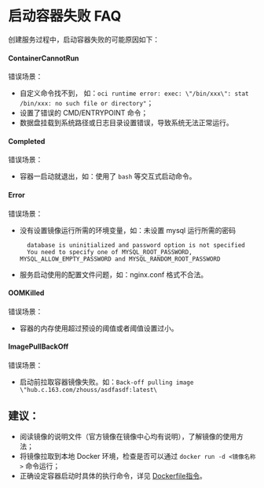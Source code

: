 # 启动容器失败 FAQ

创建服务过程中，启动容器失败的可能原因如下：


#### ContainerCannotRun
错误场景：

* 自定义命令找不到， 如：`oci runtime error: exec: \"/bin/xxx\": stat /bin/xxx: no such file or directory"`；
* 设置了错误的 CMD/ENTRYPOINT 命令；
* 数据盘挂载到系统路径或日志目录设置错误，导致系统无法正常运行。

#### Completed
错误场景：

* 容器一启动就退出，如：使用了 `bash` 等交互式启动命令。

#### Error
错误场景：

* 没有设置镜像运行所需的环境变量，如：未设置 mysql 运行所需的密码

		database is uninitialized and password option is not specified 
		You need to specify one of MYSQL_ROOT_PASSWORD, MYSQL_ALLOW_EMPTY_PASSWORD and MYSQL_RANDOM_ROOT_PASSWORD

* 服务启动使用的配置文件问题，如：nginx.conf 格式不合法。

#### OOMKilled
错误场景：

* 容器的内存使用超过预设的阈值或者阈值设置过小。

#### ImagePullBackOff
错误场景：

* 启动前拉取容器镜像失败。如：`Back-off pulling image \"hub.c.163.com/zhouss/asdfasdf:latest\`


## 建议：
* 阅读镜像的说明文件（官方镜像在镜像中心均有说明），了解镜像的使用方法；
* 将镜像拉取到本地 Docker 环境，检查是否可以通过 `docker run -d <镜像名称>` 命令运行；
* 正确设定容器启动时具体的执行命令，详见 [Dockerfile指令](http://support.c.163.com/md.html#!容器服务/服务管理/使用指南/如何自定义服务启动命令.md)。